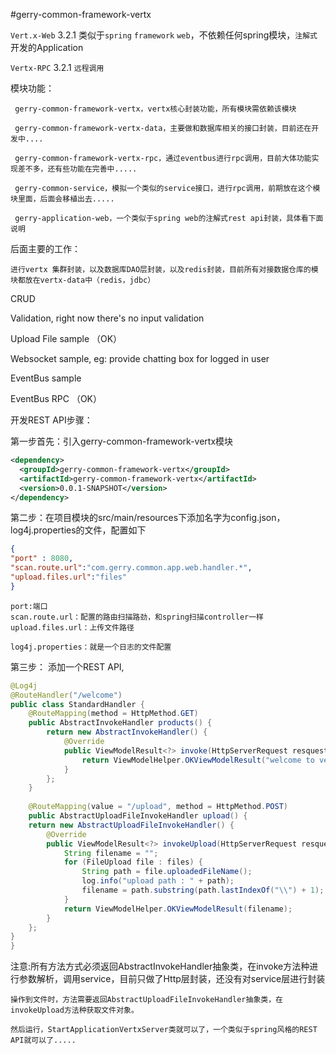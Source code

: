 #gerry-common-framework-vertx

 `Vert.x-Web` 3.2.1 类似于`spring` `framework` `web`，不依赖任何spring模块，`注解式`开发的Application

 `Vertx-RPC` 3.2.1 `远程调用`
 
模块功能：
 
	 gerry-common-framework-vertx，vertx核心封装功能，所有模块需依赖该模块
	 	
	 gerry-common-framework-vertx-data，主要做和数据库相关的接口封装，目前还在开发中....
	 	
	 gerry-common-framework-vertx-rpc，通过eventbus进行rpc调用，目前大体功能实现差不多，还有些功能在完善中.....
	 	
	 gerry-common-service，模拟一个类似的service接口，进行rpc调用，前期放在这个模块里面，后面会移植出去.....
	 	
	 gerry-application-web，一个类似于spring web的注解式rest api封装，具体看下面说明
 	
 后面主要的工作：
 
 	进行vertx 集群封装，以及数据库DAO层封装，以及redis封装，目前所有对接数据仓库的模块都放在vertx-data中（redis，jdbc）
 
 CRUD
 
 Validation, right now there's no input validation
 
 Upload File sample （OK）
 
 Websocket sample, eg: provide chatting box for logged in user
 
 EventBus sample
 
 EventBus RPC （OK）

开发REST API步骤：
    
  第一步首先：引入gerry-common-framework-vertx模块
  
```xml
<dependency>
  <groupId>gerry-common-framework-vertx</groupId>
  <artifactId>gerry-common-framework-vertx</artifactId>
  <version>0.0.1-SNAPSHOT</version>
</dependency>
```
    
    
  第二步：在项目模块的src/main/resources下添加名字为config.json，log4j.properties的文件，配置如下
  
```json	
{
"port" : 8080,
"scan.route.url":"com.gerry.common.app.web.handler.*",
"upload.files.url":"files"
}
``` 
    port:端口
    scan.route.url：配置的路由扫描路劲，和spring扫描controller一样
    upload.files.url：上传文件路径
    
    log4j.properties：就是一个日志的文件配置
    
  第三步： 添加一个REST API,
    
```java
@Log4j
@RouteHandler("/welcome")
public class StandardHandler {
    @RouteMapping(method = HttpMethod.GET)
    public AbstractInvokeHandler products() {
    	return new AbstractInvokeHandler() {
    		@Override
    		public ViewModelResult<?> invoke(HttpServerRequest resquest) throws VertxInvokeException {
    			return ViewModelHelper.OKViewModelResult("welcome to vert.x");
    		}
    	};
    }
    
    @RouteMapping(value = "/upload", method = HttpMethod.POST)
    public AbstractUploadFileInvokeHandler upload() {
	return new AbstractUploadFileInvokeHandler() {
		@Override
		public ViewModelResult<?> invokeUpload(HttpServerRequest resquest, Set<FileUpload> files) throws VertxInvokeException {
			String filename = "";
			for (FileUpload file : files) {
				String path = file.uploadedFileName();
				log.info("upload path : " + path);
				filename = path.substring(path.lastIndexOf("\\") + 1);
			}
			return ViewModelHelper.OKViewModelResult(filename);
		}
	};
}
}
```
  
  注意:所有方法方式必须返回AbstractInvokeHandler抽象类，在invoke方法种进行参数解析，调用service，目前只做了Http层封装，还没有对service层进行封装
    
    操作到文件时，方法需要返回AbstractUploadFileInvokeHandler抽象类，在invokeUpload方法种获取文件对象。
    
    然后运行，StartApplicationVertxServer类就可以了，一个类似于spring风格的REST API就可以了.....

